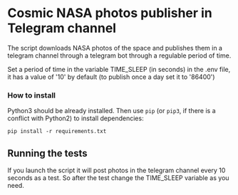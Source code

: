 # Cosmic NASA photos publisher in Telegram channel

The script downloads NASA photos of the space and publishes them in a telegram channel through a telegram bot through a regulable period of time.

Set a period of time in the variable TIME_SLEEP (in seconds) in the .env file, it has a value of '10' by default (to publish once a day set it to '86400')


### How to install


Python3 should be already installed. 
Then use `pip` (or `pip3`, if there is a conflict with Python2) to install dependencies:
```
pip install -r requirements.txt
```


## Running the tests

If you launch the script it will post photos in the telegram channel every 10 seconds as a test. So after the test change the TIME_SLEEP variable as you need.
